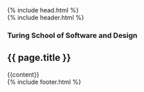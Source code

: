 <!DOCTYPE html>

<html>
  <head>
    {% include head.html %}
  </head>

  <body>
    <div class="container">
      <section class="sidebar">
        {% include header.html %}
      </section>
      <section class="content">
        <article>
          <h1 class="lesson-title">Turing School of Software and Design</h1>
          <h2 class="lesson-title">{{ page.title }}</h2>
          {{content}}
        </article>
        {% include footer.html %}
      </section>
    </div>
    <script async src="//assets.codepen.io/assets/embed/ei.js"></script>
  </body>
</html>
